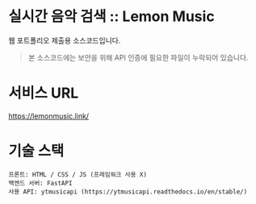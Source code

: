 실시간 음악 검색 :: Lemon Music
==============================

웹 포트폴리오 제출용 소스코드입니다.

> 본 소스코드에는 보안을 위해 API 인증에 필요한 파일이 누락되어 있습니다.

# 서비스 URL
https://lemonmusic.link/

# 기술 스택
```
프론트: HTML / CSS / JS (프레임워크 사용 X)
백엔드 서버: FastAPI
사용 API: ytmusicapi (https://ytmusicapi.readthedocs.io/en/stable/)
```

